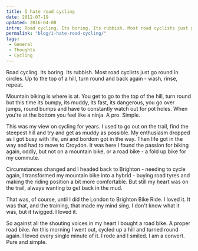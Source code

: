```yaml
---
title: I hate road cycling
date: 2012-07-19
updated: 2016-04-08
intro: Road cycling. Its boring. Its rubbish. Most road cyclists just go round in circles. Up to the top of a hill, turn round and back again - wash, rinse, repeat.
permalink: "blog/i-hate-road-cycling/"
tags:
 - General
 - Thoughts
 - Cycling
---
```


Road cycling. Its boring. Its rubbish. Most road cyclists just go round in circles. Up to the top of a hill, turn round and back again - wash, rinse, repeat.

Mountain biking is where is at. You get to go to the top of the hill, turn round but this time its bumpy, its muddy, its fast, its dangerous, you go over jumps, round bumps and have to constantly watch out for pot holes. When you're at the bottom you feel like a ninja. A pro. Simple.

This was my view on cycling for years. I used to go out on the trail, find the steepest hill and try and get as muddy as possible. My enthusiasm dropped as I got busy with life, uni and bordom got in the way. Then life got in the way and had to move to Croydon. It was here I found the passion for biking again, oddly, but not on a mountain bike, or a road bike - a fold up bike for my commute.

Circumstances changed and I headed back to Brighton - needing to cycle again, I transformed my mountain bike into a hybrid - buying road tyres and making the riding position a bit more comfortable. But still my heart was on the trail, always wanting to get back in the mud.

That was, of course, until I did the London to Brighton Bike Ride. I loved it. It was that, and the training, that made my mind sing. I don't know what it was, but it twigged. I loved it.

So against all the shouting voices in my heart I bought a road bike. A proper road bike. An this morning I went out, cycled up a hill and turned round again. I loved every single minute of it. I rode and I smiled. I am a convert. Pure and simple.
